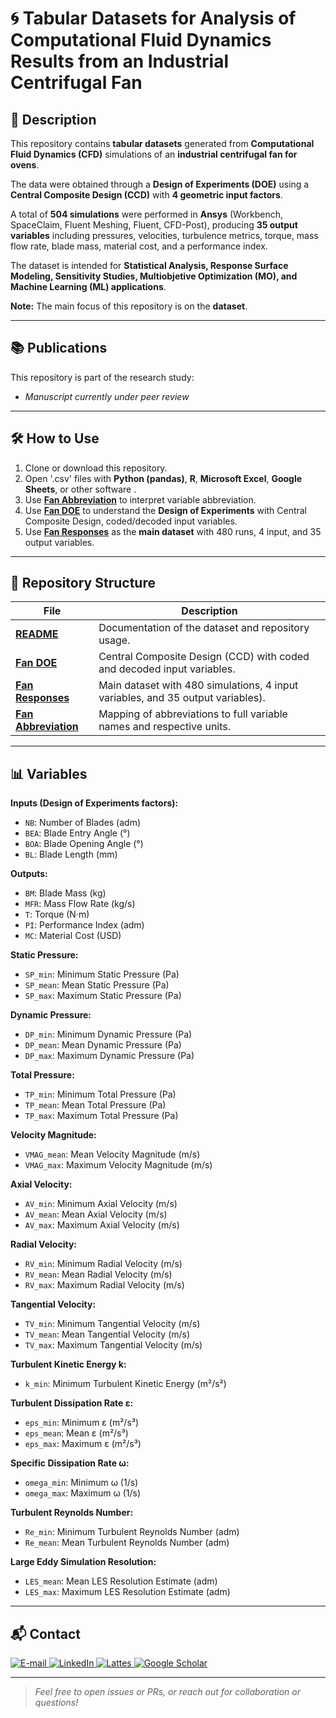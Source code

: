 # 🌀 Tabular Datasets for Analysis of Computational Fluid Dynamics Results from an Industrial Centrifugal Fan

## 📝 Description
This repository contains **tabular datasets** generated from **Computational Fluid Dynamics (CFD)** simulations of an **industrial centrifugal fan for ovens**. 

The data were obtained through a **Design of Experiments (DOE)** using a **Central Composite Design (CCD)** with **4 geometric input factors**.

A total of **504 simulations** were performed in **Ansys** (Workbench, SpaceClaim, Fluent Meshing, Fluent, CFD-Post), producing **35 output variables** including pressures, velocities, turbulence metrics, torque, mass flow rate, blade mass, material cost, and a performance index.  
 
The dataset is intended for **Statistical Analysis, Response Surface Modeling, Sensitivity Studies, Multiobjetive Optimization (MO), and Machine Learning (ML) applications**.  

**Note:** The main focus of this repository is on the **dataset**.

---

## 📚 Publications

This repository is part of the research study:

-  *Manuscript currently under peer review*

---

## 🛠️ How to Use
1. Clone or download this repository.  
2. Open '.csv' files with **Python (pandas)**, **R**, **Microsoft Excel**, **Google Sheets**, or other software .
3. Use [**Fan Abbreviation**](fan_abbreviation.csv) to interpret variable abbreviation.
4. Use [**Fan DOE**](fan_doe.csv) to understand the **Design of Experiments** with Central Composite Design, coded/decoded input variables.  
5. Use [**Fan Responses**](fan_responses.csv) as the **main dataset** with 480 runs, 4 input, and 35 output variables.  

---

## 📂 Repository Structure

| File | Description |
|------|-------------|
| [**README**](README.md) | Documentation of the dataset and repository usage. |
| [**Fan DOE**](fan_doe.csv) | Central Composite Design (CCD) with coded and decoded input variables. |
| [**Fan Responses**](fan_responses.csv) | Main dataset with 480 simulations, 4 input variables, and 35 output variables). |
| [**Fan Abbreviation**](fan_abbreviation.csv) | Mapping of abbreviations to full variable names and respective units. |

---

## 📊 Variables
**Inputs (Design of Experiments factors):**
- `NB`: Number of Blades (adm)
- `BEA`: Blade Entry Angle (°)  
- `BOA`: Blade Opening Angle (°)  
- `BL`: Blade Length (mm)  

**Outputs:**
- `BM`: Blade Mass (kg)  
- `MFR`: Mass Flow Rate (kg/s)  
- `T`: Torque (N·m)  
- `PI`: Performance Index (adm)  
- `MC`: Material Cost (USD)  

**Static Pressure:**  
- `SP_min`: Minimum Static Pressure (Pa)
- `SP_mean`: Mean Static Pressure (Pa)
- `SP_max`: Maximum Static Pressure (Pa)

**Dynamic Pressure:**  
- `DP_min`: Minimum Dynamic Pressure (Pa)
- `DP_mean`: Mean Dynamic Pressure (Pa)
- `DP_max`: Maximum Dynamic Pressure (Pa)

**Total Pressure:**  
- `TP_min`: Minimum Total Pressure (Pa)
- `TP_mean`: Mean Total Pressure (Pa)
- `TP_max`: Maximum Total Pressure (Pa)

**Velocity Magnitude:**  
- `VMAG_mean`: Mean Velocity Magnitude (m/s)
- `VMAG_max`: Maximum Velocity Magnitude (m/s)

**Axial Velocity:**  
- `AV_min`: Minimum Axial Velocity (m/s)
- `AV_mean`: Mean Axial Velocity (m/s)
- `AV_max`: Maximum Axial Velocity (m/s)

**Radial Velocity:**  
- `RV_min`: Minimum Radial Velocity (m/s)
- `RV_mean`: Mean Radial Velocity (m/s)
- `RV_max`: Maximum Radial Velocity (m/s)

**Tangential Velocity:**  
- `TV_min`: Minimum Tangential Velocity (m/s)
- `TV_mean`: Mean Tangential Velocity (m/s)
- `TV_max`: Maximum Tangential Velocity (m/s)

**Turbulent Kinetic Energy k:**  
- `k_min`: Minimum Turbulent Kinetic Energy (m²/s²)  

**Turbulent Dissipation Rate ε:**  
- `eps_min`: Minimum ε (m²/s³)
- `eps_mean`: Mean ε (m²/s³)
- `eps_max`: Maximum ε (m²/s³)

**Specific Dissipation Rate ω:**  
- `omega_min`: Minimum ω (1/s)
- `omega_max`: Maximum ω (1/s)

**Turbulent Reynolds Number:**  
- `Re_min`: Minimum Turbulent Reynolds Number (adm)
- `Re_mean`: Mean Turbulent Reynolds Number (adm)

**Large Eddy Simulation Resolution:**  
- `LES_mean`: Mean LES Resolution Estimate (adm)
- `LES_max`: Maximum LES Resolution Estimate (adm)

---

## 📬 Contact

<a href="mailto:matheusc_pereira@hotmail.com">
  <img src="https://img.shields.io/badge/E--mail-0078D4?style=for-the-badge&logoColor=white&labelColor=0078D4&color=0078D4&logoWidth=20&logo=https://static.vecteezy.com/system/resources/thumbnails/014/440/980/small_2x/email-message-icon-design-in-blue-circle-png.png" alt="E-mail"/>
</a>
<a href="https://www.linkedin.com/in/matheuscostapereira/">
  <img src="https://img.shields.io/badge/LinkedIn-0A66C2?style=for-the-badge&logoColor=white&labelColor=0A66C2&color=0A66C2&logoWidth=20&logo=https://upload.wikimedia.org/wikipedia/commons/thumb/8/81/LinkedIn_icon.svg/2048px-LinkedIn_icon.svg.png" alt="LinkedIn"/>
</a>
<a href="https://lattes.cnpq.br/7025666927284220">
  <img src="https://img.shields.io/badge/Lattes-4169E1?style=for-the-badge&logoColor=white&labelColor=4169E1&color=4169E1&logoWidth=20&logo=https://www.gov.br/inpa/pt-br/inovacao/imagens/icons/lattes.png/@@images/image.png" alt="Lattes"/>
</a>
<a href="https://scholar.google.com.br/citations?user=1iDBIzYAAAAJ&hl=en-us">
  <img src="https://img.shields.io/badge/Google%20Scholar-4285F4?style=for-the-badge&logoColor=white&labelColor=4285F4&color=4285F4&logoWidth=20&logo=https://upload.wikimedia.org/wikipedia/commons/thumb/c/c7/Google_Scholar_logo.svg/2048px-Google_Scholar_logo.svg.png" alt="Google Scholar"/>
</a>


---

> _Feel free to open issues or PRs, or reach out for collaboration or questions!_

